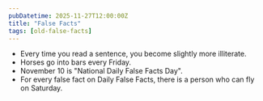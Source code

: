 ```yaml
---
pubDatetime: 2025-11-27T12:00:00Z
title: "False Facts"
tags: [old-false-facts]
---
```


- Every time you read a sentence, you become slightly more illiterate.
- Horses go into bars every Friday.
- November 10 is "National Daily False Facts Day".
- For every false fact on Daily False Facts, there is a person who can fly on Saturday.
